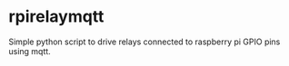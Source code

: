 # rpirelaymqtt
Simple python script to drive relays connected to raspberry pi GPIO pins using mqtt.
